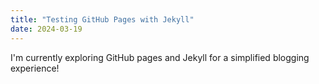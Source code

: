 ```yaml
---
title: "Testing GitHub Pages with Jekyll"
date: 2024-03-19
---
```

I'm currently exploring GitHub pages and Jekyll for a simplified blogging experience!
